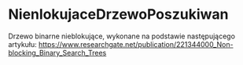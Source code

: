 # NienlokujaceDrzewoPoszukiwan
Drzewo binarne nieblokujące, wykonane na podstawie następującego artykułu: https://www.researchgate.net/publication/221344000_Non-blocking_Binary_Search_Trees

